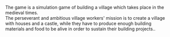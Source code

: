 The game is a simulation game of building a village which takes place in the medieval times. <br>
The perseverant and ambitious village workers' mission is to create a village with houses and a castle, while they have to produce enough building materials and food to be alive in order to sustain their building projects..
